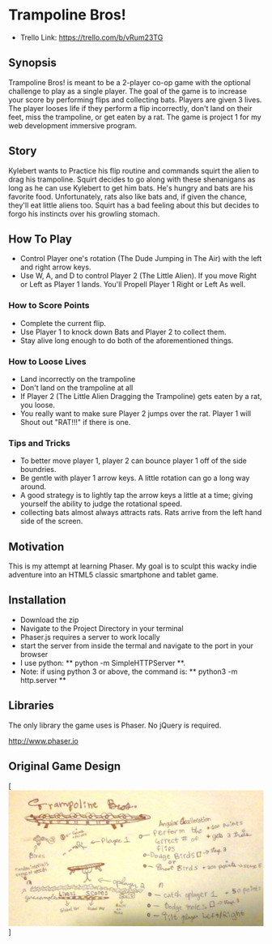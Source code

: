 # Trampoline Bros!

- Trello Link:
<https://trello.com/b/vRum23TG>

## Synopsis

Trampoline Bros! is meant to be a 2-player co-op game with the optional challenge to play as a single player. The goal of the game is to increase your score by performing flips and collecting bats. Players are given 3 lives. The player looses life if they perform a flip incorrectly, don't land on their feet, miss the trampoline, or get eaten by a rat. The game is project 1 for my web development immersive program.

## Story

Kylebert wants to Practice his flip routine and commands squirt the alien to drag his trampoline. Squirt decides to go along with these shenanigans as long as he can use Kylebert to get him bats. He's hungry and bats are his favorite food. Unfortunately, rats also like bats and, if given the chance, they'll eat little aliens too. Squirt has a bad feeling about this but decides to forgo his instincts over his growling stomach.

## How To Play

- Control Player one's rotation (The Dude Jumping in The Air) with the left and right arrow keys.
- Use W, A, and D to control Player 2 (The Little Alien). If you move Right or Left as Player 1 lands. You'll Propell Player 1 Right or Left As well.

### How to Score Points
- Complete the current flip.
- Use Player 1 to knock down Bats and Player 2 to collect them.
- Stay alive long enough to do both of the aforementioned things.

### How to Loose Lives
- Land incorrectly on the trampoline
- Don't land on the trampoline at all
- If Player 2 (The Little Alien Dragging the Trampoline) gets eaten by a rat, you loose.
- You really want to make sure Player 2 jumps over the rat. Player 1 will Shout out "RAT!!!" if there is one.

### Tips and Tricks
- To better move player 1, player 2 can bounce player 1 off of the side boundries.
- Be gentle with player 1 arrow keys. A little rotation can go a long way around.
- A good strategy is to lightly tap the arrow keys a little at a time; giving yourself the ability to judge the rotational speed.
- collecting bats almost always attracts rats. Rats arrive from the left hand side of the screen.

## Motivation

This is my attempt at learning Phaser. My goal is to sculpt this wacky indie adventure into an HTML5 classic smartphone and tablet game.

## Installation

- Download the zip
- Navigate to the Project Directory in your terminal
- Phaser.js requires a server to work locally
- start the server from inside the termal and navigate to the port in your browser
- I use python: ** python -m SimpleHTTPServer **.
- Note: if using python 3 or above, the command is: **  python3 -m http.server **

## Libraries

The only library the game uses is Phaser. No jQuery is required.


<http://www.phaser.io>

## Original Game Design

[<img src="imgs/plans.jpg">]
